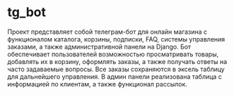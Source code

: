 # tg_bot  
Проект представляет собой телеграм-бот для онлайн магазина с функционалом каталога, корзины, подписки, FAQ, системы управления заказами, а также административной панели на Django. Бот обеспечивает пользователей возможностью просматривать товары, добавлять их в корзину, оформлять заказы, а также получать ответы на часто задаваемые вопросы. Все заказы сохраняются в эксель таблицу для дальнейшего управления. В админ панели реализована таблица с информацией по клиентам, а также функционал рассылок.
